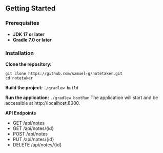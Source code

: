 
## Getting Started

### Prerequisites

- **JDK 17 or later**
- **Gradle 7.0 or later**

### Installation

**Clone the repository:**
   ```
   git clone https://github.com/samuel-g/notetaker.git
   cd notetaker
   ```

**Build the project:**
```./gradlew build```

**Run the application:**
```./gradlew bootRun```
The application will start and be accessible at http://localhost:8080.

**API Endpoints**
* GET /api/notes
* GET /api/notes/{id}
* POST /api/notes
* PUT /api/notes/{id}
* DELETE /api/notes/{id}




